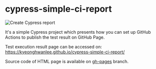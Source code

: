 # cypress-simple-ci-report
![Create Cypress report](https://github.com/wkrzywiec/cypress-simple-ci-report/workflows/Create%20Cypress%20report/badge.svg)

It's a simple Cypress project which presents how you can set up GitHub Actions to publish the test result on GitHub Page.

Test execution result page can be accessed on: https://kyeonghwanlee.github.io/cypress-simple-ci-report/

Source code of HTML page is available on [gh-pages](https://kyeonghwanlee.github.io/cypress-simple-ci-report/) branch.

